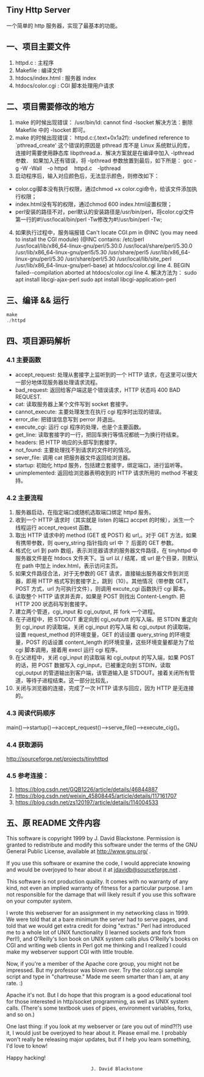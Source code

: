 
## Tiny Http Server
一个简单的 http 服务器，实现了最基本的功能。

## 一、项目主要文件
1. httpd.c : 主程序
2. Makefile : 编译文件
3. htdocs/index.html : 服务器 index
4. htdocs/color.cgi : CGI 脚本处理用户请求

## 二、项目需要修改的地方
1. make 的时候出现错误：
/usr/bin/ld: cannot find -lsocket
解决方法：删除 Makefile 中的 -lsocket 即可。
2. make 的时候出现错误：
httpd.c:(.text+0x1a2f): undefined reference to `pthread_create'
这个错误的原因是 pthread 库不是 Linux 系统默认的库，连接时需要使用静态库 libpthread.a．解决方案就是在编译中加入 -lpthread参数．
如果加入还有错误，将 -lpthread 参数放置到最后，如下所是：
gcc -g -W -Wall　-o httpd 　httpd.c　-lpthread
3. 启动程序后，输入对应颜色后，无法显示颜色，则修改如下：
* color.cgi脚本没有执行权限，通过chmod +x color.cgi命令，给该文件添加执行权限；
* index.html没有写的权限，通过chmod 600 index.html设置权限；
* perl安装的路径不对，perl默认的安装路径是/usr/bin/perl，将color.cgi文件第一行的#!/usr/local/bin/perl -Tw修改为#!/usr/bin/perl -Tw;
4. 如果执行过程中，服务端报错
Can't locate CGI.pm in @INC (you may need to install the CGI module) (@INC contains: /etc/perl /usr/local/lib/x86_64-linux-gnu/perl/5.30.0 /usr/local/share/perl/5.30.0 /usr/lib/x86_64-linux-gnu/perl5/5.30 /usr/share/perl5 /usr/lib/x86_64-linux-gnu/perl/5.30 /usr/share/perl/5.30 /usr/local/lib/site_perl /usr/lib/x86_64-linux-gnu/perl-base) at htdocs/color.cgi line 4.
BEGIN failed--compilation aborted at htdocs/color.cgi line 4.
解决方法为：
sudo apt install libcgi-ajax-perl
sudo apt install libcgi-application-perl

## 三、编译 && 运行

```cpp
make
./httpd
```

## 四、项目源码解析

### 4.1 主要函数

* accept_request:  处理从套接字上监听到的一个 HTTP 请求，在这里可以很大一部分地体现服务器处理请求流程。
* bad_request: 返回给客户端这是个错误请求，HTTP 状态吗 400 BAD REQUEST.
* cat: 读取服务器上某个文件写到 socket 套接字。
* cannot_execute: 主要处理发生在执行 cgi 程序时出现的错误。
* error_die: 把错误信息写到 perror 并退出。
* execute_cgi: 运行 cgi 程序的处理，也是个主要函数。
* get_line: 读取套接字的一行，把回车换行等情况都统一为换行符结束。
* headers: 把 HTTP 响应的头部写到套接字。
* not_found: 主要处理找不到请求的文件时的情况。
* sever_file: 调用 cat 把服务器文件返回给浏览器。
* startup: 初始化 httpd 服务，包括建立套接字，绑定端口，进行监听等。
* unimplemented: 返回给浏览器表明收到的 HTTP 请求所用的 method 不被支持。

### 4.2 主要流程

1. 服务器启动，在指定端口或随机选取端口绑定 httpd 服务。
2. 收到一个 HTTP 请求时（其实就是 listen 的端口 accpet 的时候），派生一个线程运行 accept_request 函数。
3. 取出 HTTP 请求中的 method (GET 或 POST) 和 url,。对于 GET 方法，如果有携带参数，则 query_string 指针指向 url 中 ？ 后面的 GET 参数。
4. 格式化 url 到 path 数组，表示浏览器请求的服务器文件路径，在 tinyhttpd 中服务器文件是在 htdocs 文件夹下。当 url 以 / 结尾，或 url 是个目录，则默认在 path 中加上 index.html，表示访问主页。
5. 如果文件路径合法，对于无参数的 GET 请求，直接输出服务器文件到浏览器，即用 HTTP 格式写到套接字上，跳到（10）。其他情况（带参数 GET，POST 方式，url 为可执行文件），则调用 excute_cgi 函数执行 cgi 脚本。
6. 读取整个 HTTP 请求并丢弃，如果是 POST 则找出 Content-Length. 把 HTTP 200  状态码写到套接字。
7. 建立两个管道，cgi_input 和 cgi_output, 并 fork 一个进程。
8. 在子进程中，把 STDOUT 重定向到 cgi_outputt 的写入端，把 STDIN 重定向到 cgi_input 的读取端，关闭 cgi_input 的写入端 和 cgi_output 的读取端，设置 request_method 的环境变量，GET 的话设置 query_string 的环境变量，POST 的话设置 content_length 的环境变量，这些环境变量都是为了给 cgi 脚本调用，接着用 execl 运行 cgi 程序。
9. 在父进程中，关闭 cgi_input 的读取端 和 cgi_output 的写入端，如果 POST 的话，把 POST 数据写入 cgi_input，已被重定向到 STDIN，读取 cgi_output 的管道输出到客户端，该管道输入是 STDOUT。接着关闭所有管道，等待子进程结束。这一部分比较乱，
10. 关闭与浏览器的连接，完成了一次 HTTP 请求与回应，因为 HTTP 是无连接的。

### 4.3 阅读代码顺序
main()——>startup()——>accept_request()——>serve_file()——>execute_cig()。

### 4.4 获取源码
http://sourceforge.net/projects/tinyhttpd


### 4.5 参考连接：
1. https://blog.csdn.net/GQB1226/article/details/46844887
2. https://blog.csdn.net/weixin_45808445/article/details/117161707
3. https://blog.csdn.net/zs120197/article/details/114004533


## 五、原 README 文件内容
  This software is copyright 1999 by J. David Blackstone.  Permission
is granted to redistribute and modify this software under the terms of
the GNU General Public License, available at http://www.gnu.org/ .

  If you use this software or examine the code, I would appreciate
knowing and would be overjoyed to hear about it at
jdavidb@sourceforge.net .

  This software is not production quality.  It comes with no warranty
of any kind, not even an implied warranty of fitness for a particular
purpose.  I am not responsible for the damage that will likely result
if you use this software on your computer system.

  I wrote this webserver for an assignment in my networking class in
1999.  We were told that at a bare minimum the server had to serve
pages, and told that we would get extra credit for doing "extras."
Perl had introduced me to a whole lot of UNIX functionality (I learned
sockets and fork from Perl!), and O'Reilly's lion book on UNIX system
calls plus O'Reilly's books on CGI and writing web clients in Perl got
me thinking and I realized I could make my webserver support CGI with
little trouble.

  Now, if you're a member of the Apache core group, you might not be
impressed.  But my professor was blown over.  Try the color.cgi sample
script and type in "chartreuse."  Made me seem smarter than I am, at
any rate. :)

  Apache it's not.  But I do hope that this program is a good
educational tool for those interested in http/socket programming, as
well as UNIX system calls.  (There's some textbook uses of pipes,
environment variables, forks, and so on.)

  One last thing: if you look at my webserver or (are you out of
mind?!?) use it, I would just be overjoyed to hear about it.  Please
email me.  I probably won't really be releasing major updates, but if
I help you learn something, I'd love to know!

  Happy hacking!

                                   J. David Blackstone
